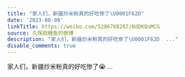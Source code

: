 ```yaml
---
title: "家人们，新疆炒米粉真的好吃惨了\U0001F62D"
date: '2023-08-08'
linkTitle: https://weibo.com/5286768287/NdDKQuMCG
source: 久保田鲤鱼的微博
description: "家人们，新疆炒米粉真的好吃惨了\U0001F62D  ..."
disable_comments: true
---
```

家人们，新疆炒米粉真的好吃惨了😭  ...